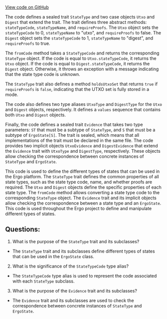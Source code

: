 [View code on GitHub](https://github.com/ergoplatform/ergo/src/main/scala/org/ergoplatform/nodeView/state/StateType.scala)

The code defines a sealed trait `StateType` and two case objects `Utxo` and `Digest` that extend the trait. The trait defines three abstract methods: `stateTypeCode`, `stateTypeName`, and `requireProofs`. The `Utxo` object sets the `stateTypeCode` to 0, `stateTypeName` to "utxo", and `requireProofs` to false. The `Digest` object sets the `stateTypeCode` to 1, `stateTypeName` to "digest", and `requireProofs` to true. 

The `fromCode` method takes a `StateTypeCode` and returns the corresponding `StateType` object. If the code is equal to `Utxo.stateTypeCode`, it returns the `Utxo` object. If the code is equal to `Digest.stateTypeCode`, it returns the `Digest` object. Otherwise, it throws an exception with a message indicating that the state type code is unknown.

The `StateType` trait also defines a method `holdsUtxoSet` that returns `true` if `requireProofs` is `false`, indicating that the UTXO set is fully stored in a mode.

The code also defines two type aliases `UtxoType` and `DigestType` for the `Utxo` and `Digest` objects, respectively. It defines a `values` sequence that contains both `Utxo` and `Digest` objects.

Finally, the code defines a sealed trait `Evidence` that takes two type parameters: `ST` that must be a subtype of `StateType`, and `S` that must be a subtype of `ErgoState[S]`. The trait is sealed, which means that all implementations of the trait must be declared in the same file. The code provides two implicit objects `UtxoEvidence` and `DigestEvidence` that extend the `Evidence` trait with `UtxoType` and `DigestType`, respectively. These objects allow checking the correspondence between concrete instances of `StateType` and `ErgoState`. 

This code is used to define the different types of states that can be used in the Ergo platform. The `StateType` trait defines the common properties of all state types, such as the state type code, name, and whether proofs are required. The `Utxo` and `Digest` objects define the specific properties of each state type. The `fromCode` method allows converting a state type code to the corresponding `StateType` object. The `Evidence` trait and its implicit objects allow checking the correspondence between a state type and an `ErgoState`. This code is used throughout the Ergo project to define and manipulate different types of states.
## Questions: 
 1. What is the purpose of the `StateType` trait and its subclasses?
- The `StateType` trait and its subclasses define different types of states that can be used in the `ErgoState` class.
2. What is the significance of the `StateTypeCode` type alias?
- The `StateTypeCode` type alias is used to represent the code associated with each `StateType` subclass.
3. What is the purpose of the `Evidence` trait and its subclasses?
- The `Evidence` trait and its subclasses are used to check the correspondence between concrete instances of `StateType` and `ErgoState`.